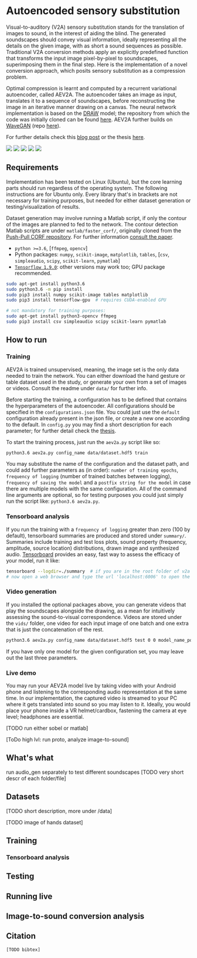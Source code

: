 # Autoencoded sensory substitution

Visual-to-auditory (V2A) sensory substitution stands for the translation of images to sound,
in the interest of aiding the blind. The generated soundscapes should convey visual information,
ideally representing all the details on the given image, with as short a sound sequences as possible.
Traditional V2A conversion methods apply an explicitly predefined function that transforms the input
image pixel-by-pixel to soundscapes, superimposing them in the final step. Here is the implementation
of a novel conversion approach, which posits sensory substitution as a compression problem.

Optimal compression is learnt and computed by a recurrent variational autoencoder, called AEV2A.
The autoencoder takes an image as input, translates it to a sequence of soundscapes, before
reconstructing the image in an iterative manner drawing on a canvas. The neural network implementation
is based on the [DRAW](https://arxiv.org/abs/1502.04623) model; the repository from which the code was
initially cloned can be found [here](https://github.com/kvfrans/draw-color). AEV2A further builds on
[WaveGAN](https://arxiv.org/abs/1802.04208) (repo [here](https://github.com/chrisdonahue/wavegan)).

For further details check this [blog post](TODO) or the thesis [here](TODO).

![](https://i.imgur.com/ecdDO4s.png) ![](https://i.imgur.com/ALHRqWu.png) ![](https://media.giphy.com/media/2tKDQQuaHNvRGfYQm5/giphy.gif) ![](https://i.imgur.com/11CYllL.png) ![](https://media.giphy.com/media/1wXgFezvfCkjCo2aUh/giphy.gif)

## Requirements
Implementation has been tested on Linux (Ubuntu), but the core learning parts should run regardless of the operating system.
The following instructions are for Ubuntu only. Every library that's in brackets are not necessary for training purposes,
but needed for either dataset generation or testing/visualization of results.

Dataset generation may involve running a Matlab script, if only the contour of the images are planned to fed to the
network. The contour detection Matlab scripts are under `matlab/faster_corf/`, originally cloned from
the [Push-Pull CORF repository](https://www.mathworks.com/matlabcentral/fileexchange/47685-contour-detection-with-the-push-pull-corf-model).
For further information [consult the paper](https://link.springer.com/article/10.1007/s00422-012-0486-6).

- `python >=3.6`, \[`ffmpeg`, `opencv`\]
- Python packages: `numpy`, `scikit-image`, `matplotlib`, `tables`, \[`csv`, `simpleaudio`, `scipy`, `scikit-learn`, `pymatlab`\]
- [`Tensorflow 1.9.0`](https://www.tensorflow.org/install): other versions may work too; GPU package recommended.
```bash
sudo apt-get install python3.6
sudo python3.6 -m pip install
sudo pip3 install numpy scikit-image tables matplotlib
sudo pip3 install tensorflow-gpu  # requires CUDA-enabled GPU
```
```bash
# not mandatory for training purposes:
sudo apt-get install python3-opencv ffmpeg
sudo pip3 install csv simpleaudio scipy scikit-learn pymatlab
```


## How to run

### Training
AEV2A is trained unsupervised, meaning, the image set is the only data needed to train the network.
You can either download the hand gesture or table dataset used in the study, or generate your own
from a set of images or videos. Consult the readme under `data/` for further info.

Before starting the training, a configuration has to be defined that contains the hyperparameters of the autoencoder.
All configurations should be specified in the `configurations.json` file. You could just use the `default`
configuration already present in the json file, or create a new one according to the default. In `config.py`
you may find a short description for each parameter; for further detail check the [thesis](TODO).

To start the training process, just run the `aev2a.py` script like so:
```bash
python3.6 aev2a.py config_name data/dataset.hdf5 train
```
You may substitute the name of the configuration and the dataset path, and could add further parameters
as (in order): `number of training epochs`, `frequency of logging` (number of trained batches between logging),
`frequency of saving the model` and a `postfix string for the model` in case there are multiple models with
the same configuration. All of the command line arguments are optional, so for testing purposes you could just
simply run the script like: `python3.6 aev2a.py`.

### Tensorboard analysis
If you run the training with a `frequency of logging` greater than zero (100 by default), tensorboard summaries
are produced and stored under `summary/`. Summaries include training and test loss plots,
sound property (frequency, amplitude, source location) distributions, drawn image and synthesized audio.
[Tensorboard](https://www.tensorflow.org/guide/summaries_and_tensorboard) provides an easy, fast way
to assess the efficacy of your model, run it like:

```bash
tensorboard --logdir=./summary  # if you are in the root folder of v2a
# now open a web browser and type the url 'localhost:6006' to open the dashboard
```

### Video generation
If you installed the optional packages above, you can generate videos that play the soundscapes alongside
the drawing, as a mean for intuitively assessing the sound-to-visual correspondence.
Videos are stored under the `vids/` folder, one video for each input image of one batch
and one extra that is just the concatenation of the rest.
 
```bash
python3.6 aev2a.py config_name data/dataset.hdf5 test 0 0 model_name_postfix
```

If you have only one model for the given configuration set, you may leave out the last three parameters.

### Live demo
You may run your AEV2A model live by taking video with your Android phone and listening to the corresponding
audio representation at the same time. In our implementation, the captured video is streamed to your PC
where it gets translated into sound so you may listen to it. Ideally, you would place your phone
inside a VR helmet/cardbox, fastening the camera at eye level; headphones are essential.

[TODO run either sobel or matlab]

[ToDo high lvl: run proto, analyze image-to-sound]

## What's what
run audio_gen separately to test different soundscapes
[TODO very short descr of each folder/file]

## Datasets
[TODO short description, more under /data]

[TODO image of hands dataset]

## Training

### Tensorboard analysis

## Testing

## Running live

## Image-to-sound conversion analysis

## Citation
```
[TODO bibtex]
```

